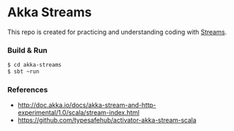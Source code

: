 # Akka Streams

This repo is created for practicing and understanding coding with 
[Streams](http://doc.akka.io/docs/akka-stream-and-http-experimental/1.0/scala/stream-index.html).

### Build & Run ###

```sh
$ cd akka-streams
$ sbt ~run
```

### References ###

- http://doc.akka.io/docs/akka-stream-and-http-experimental/1.0/scala/stream-index.html
- https://github.com/typesafehub/activator-akka-stream-scala
